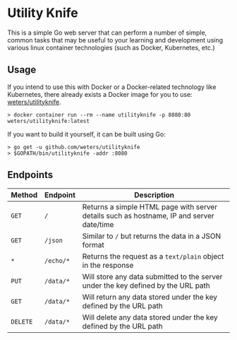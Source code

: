 # Utility Knife

This is a simple Go web server that can perform a number of simple, common tasks that may be useful to your learning and development using various linux container technologies (such as Docker, Kubernetes, etc.)

## Usage

If you intend to use this with Docker or a Docker-related technology like Kubernetes, there already exists a Docker image for you to use: [weters/utilityknife](https://hub.docker.com/r/weters/utilityknife).

```
> docker container run --rm --name utilityknife -p 8080:80 weters/utilityknife:latest
```

If you want to build it yourself, it can be built using Go:
```
> go get -u github.com/weters/utilityknife
> $GOPATH/bin/utilityknife -addr :8080
```

## Endpoints

Method | Endpoint | Description
--- | --- | ---
`GET` | `/` | Returns a simple HTML page with server details such as hostname, IP and server date/time
`GET` | `/json` | Similar to `/` but returns the data in a JSON format
`*` | `/echo/*` | Returns the request as a `text/plain` object in the response
`PUT` | `/data/*` | Will store any data submitted to the server under the key defined by the URL path
`GET` | `/data/*` | Will return any data stored under the key defined by the URL path
`DELETE` | `/data/*` | Will delete any data stored under the key defined by the URL path
